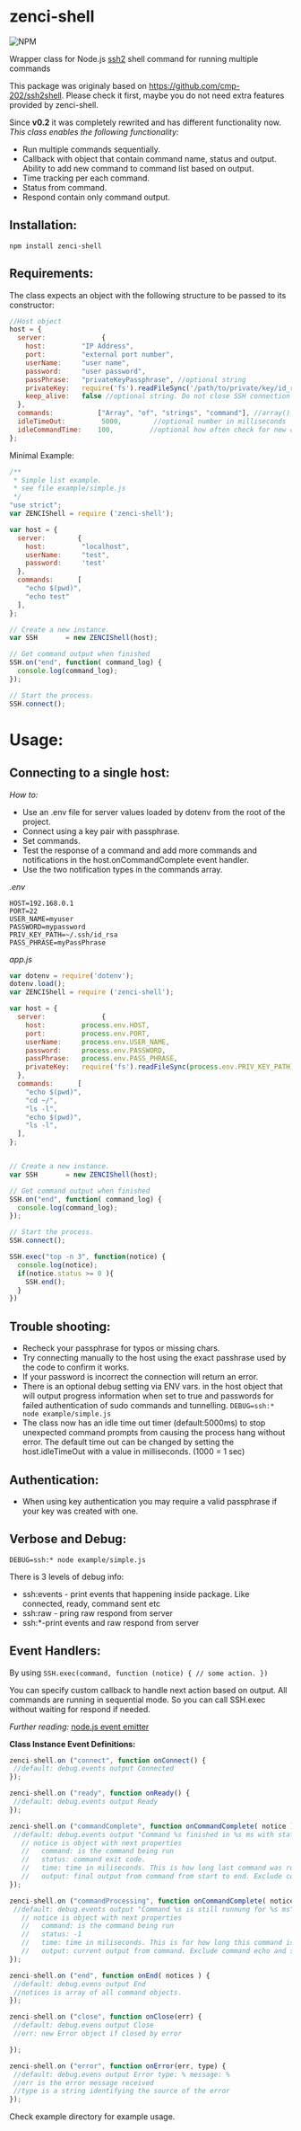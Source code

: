 # zenci-shell
![NPM](https://nodei.co/npm/zenci-shell.png?downloads=true&&downloadRank=true&stars=true)


Wrapper class for Node.js [ssh2](https://www.npmjs.org/package/ssh2) shell command for running multiple commands

This package was originaly based on https://github.com/cmp-202/ssh2shell. Please check it first, maybe you do not need extra features provided by zenci-shell.



Since **v0.2** it was completely rewrited and has different functionality now.
*This class enables the following functionality:*

* Run multiple commands sequentially.
* Callback with object that contain command name, status and output. Ability to add new command to command list based on output.
* Time tracking per each command.
* Status from command.
* Respond contain only command output.



Installation:
------------
```
npm install zenci-shell
```


Requirements:
------------
The class expects an object with the following structure to be passed to its constructor:
```javascript
//Host object
host = {
  server:              {       
    host:         "IP Address",
    port:         "external port number",
    userName:     "user name",
    password:     "user password",
    passPhrase:   "privateKeyPassphrase", //optional string
    privateKey:   require('fs').readFileSync('/path/to/private/key/id_rsa'), //optional string
    keep_alive:   false //optional string. Do not close SSH connection and wait for new commands to run.
  },
  commands:           ["Array", "of", "strings", "command"], //array() of command strings. IF keep_alive is true, this is optional.
  idleTimeOut:         5000,        //optional number in milliseconds
  idleCommandTime:    100,         //optional how often check for new commands in queue
}; 
```

Minimal Example:

```javascript
/**
 * Simple list example.
 * see file example/simple.js
 */
"use strict";
var ZENCIShell = require ('zenci-shell');

var host = {
  server:        {
    host:         "localhost",
    userName:     "test",
    password:     'test'
  },
  commands:      [
    "echo $(pwd)",
    "echo test"
  ],
};

// Create a new instance.
var SSH       = new ZENCIShell(host);

// Get command output when finished
SSH.on("end", function( command_log) {
  console.log(command_log);
});

// Start the process.
SSH.connect();
```


Usage:
======

Connecting to a single host:
----------------------------

*How to:*
* Use an .env file for server values loaded by dotenv from the root of the project.
* Connect using a key pair with passphrase.
* Set commands.
* Test the response of a command and add more commands and notifications in the host.onCommandComplete event handler.
* Use the two notification types in the commands array.


*.env*
```
HOST=192.168.0.1
PORT=22
USER_NAME=myuser
PASSWORD=mypassword
PRIV_KEY_PATH=~/.ssh/id_rsa
PASS_PHRASE=myPassPhrase
```

*app.js*
```javascript
var dotenv = require('dotenv');
dotenv.load();
var ZENCIShell = require ('zenci-shell');

var host = {
  server:              {     
    host:         process.env.HOST,
    port:         process.env.PORT,
    userName:     process.env.USER_NAME,
    password:     process.env.PASSWORD,
    passPhrase:   process.env.PASS_PHRASE,
    privateKey:   require('fs').readFileSync(process.env.PRIV_KEY_PATH)
  },
  commands:      [
    "echo $(pwd)",
    "cd ~/",
    "ls -l",
    "echo $(pwd)",
    "ls -l",
  ],
};


// Create a new instance.
var SSH       = new ZENCIShell(host);

// Get command output when finished
SSH.on("end", function( command_log) {
  console.log(command_log);
});

// Start the process.
SSH.connect();

SSH.exec("top -n 3", function(notice) {
  console.log(notice);
  if(notice.status >= 0 ){
    SSH.end();
  }
})

```


Trouble shooting:
-----------------

* Recheck your passphrase for typos or missing chars.
* Try connecting manually to the host using the exact passhrase used by the code to confirm it works.
* If your password is incorrect the connection will return an error.
* There is an optional debug setting via ENV vars. in the host object that will output progress information when set to true and passwords for failed authentication of sudo commands and tunnelling. `DEBUG=ssh:* node example/simple.js`
* The class now has an idle time out timer (default:5000ms) to stop unexpected command prompts from causing the process hang without error. The default time out can be changed by setting the host.idleTimeOut with a value in milliseconds. (1000 = 1 sec)


Authentication:
---------------
* When using key authentication you may require a valid passphrase if your key was created with one. 



Verbose and Debug:
------------------
 `DEBUG=ssh:* node example/simple.js`

There is 3 levels of debug info:

- ssh:events - print events that happening inside package. Like connected, ready, command sent etc
- ssh:raw - pring raw respond from server
- ssh:*-print events and raw respond from server



Event Handlers:
---------------
By using `SSH.exec(command, function (notice) { // some action. })` 

You can specify custom callback to handle next action based on output. All commands are running in sequential mode. So you can call SSH.exec without waiting for respond if needed.

*Further reading:* [node.js event emitter](http://nodejs.org/api/events.html#events_class_events_eventemitter)

**Class Instance Event Definitions:**

```javascript
zenci-shell.on ("connect", function onConnect() { 
 //default: debug.events output Connected
});

zenci-shell.on ("ready", function onReady() { 
 //default: debug.events output Ready
});

zenci-shell.on ("commandComplete", function onCommandComplete( notice ) { 
 //default: debug.events output "Command %s finished in %s ms with status %s"
   // notice is object with next properties
   //   command: is the command being run
   //   status: command exit code.
   //   time: time in miliseconds. This is how long last command was running for.
   //   output: final output from command from start to end. Exclude command echo and shell prompt.
});

zenci-shell.on ("commandProcessing", function onCommandComplete( notice ) { 
 //default: debug.events output "Command %s is still runnung for %s ms"
   // notice is object with next properties
   //   command: is the command being run
   //   status: -1
   //   time: time in miliseconds. This is for how long this command is running for.
   //   output: current output from command. Exclude command echo and shell prompt.
});

zenci-shell.on ("end", function onEnd( notices ) { 
 //default: debug.evens output End 
 //notices is array of all command objects.
});

zenci-shell.on ("close", function onClose(err) { 
 //default: debug.evens output Close 
 //err: new Error object if closed by error

});

zenci-shell.on ("error", function onError(err, type) {
 //default: debug.evens output Error type: % message: % 
 //err is the error message received
 //type is a string identifying the source of the error
});
```



Check example directory for example usage.